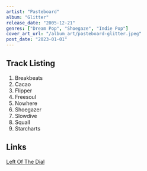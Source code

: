 ```yaml
---
artist: "Pasteboard"
album: "Glitter"
release_date: "2005-12-21"
genres: ["Dream Pop", "Shoegaze", "Indie Pop"]
cover_art_url: "/album_art/pasteboard-glitter.jpeg"
post_date: "2023-01-01"
---
```


## Track Listing

1. Breakbeats
2. Cacao
3. Flipper
4. Freesoul
5. Nowhere
6. Shoegazer
7. Slowdive
8. Squall
9. Starcharts

## Links

[Left Of The Dial](https://www.leftofthedial.fm/blog/pasteboard-glitter/)
